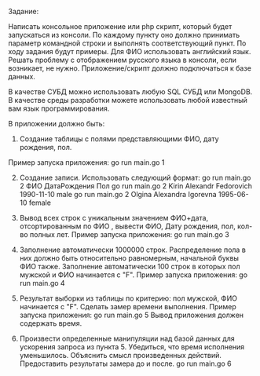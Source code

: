 Задание:

Написать консольное приложение или php скрипт, который будет запускаться из консоли.
По каждому пункту оно должно принимать параметр командной строки и выполнять соответствующий пункт.
По ходу задания будут примеры. Для ФИО использовать английский язык. Решать проблему с отображением русского языка в консоли, если возникает, не нужно.
Приложение/скрипт должно подключаться к базе данных.

В качестве СУБД можно использовать любую SQL СУБД или MongoDB.
В качестве среды разработки можете использовать любой известный вам язык программирования.

В приложении должно быть:
1. Создание таблицы с полями представляющими ФИО, дату рождения, пол.

Пример запуска приложения:
go run main.go 1

2. Создание записи. Использовать следующий формат:
   go run main.go 2 ФИО ДатаРождения Пол
   go run main.go 2 Kirin Alexandr Fedorovich 1990-11-10 male
   go run main.go 2 Olgina Alexandra Igorevna 1995-06-10 female

3. Вывод всех строк с уникальным значением ФИО+дата, отсортированным по ФИО , вывести ФИО, Дату рождения, пол, кол-во полных лет.
   Пример запуска приложения:
   go run main.go 3

4. Заполнение автоматически 1000000 строк. Распределение пола в них должно быть относительно равномерным, начальной буквы ФИО также. Заполнение автоматически 100 строк в которых пол мужской и ФИО начинается с "F".
   Пример запуска приложения:
   go run main.go 4

5. Результат выборки из таблицы по критерию: пол мужской, ФИО начинается с "F". Сделать замер времени выполнения.
   Пример запуска приложения:
   go run main.go 5
   Вывод приложения должен содержать время.

6. Произвести определенные манипуляции над базой данных для ускорения запроса из пункта 5. Убедиться, что время исполнения уменьшилось. Объяснить смысл произведенных действий. Предоставить результаты замера до и после.
   go run main.go 6
